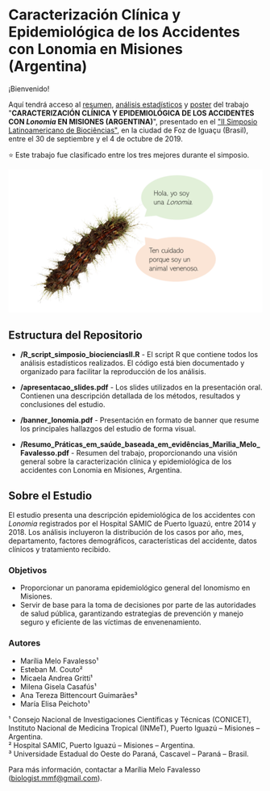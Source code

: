 # Caracterización Clínica y Epidemiológica de los Accidentes con Lonomia en Misiones (Argentina)

¡Bienvenido!

Aquí tendrá acceso al [resumen](https://github.com/MMFBio/Simposio_Latinoamericano_Biociencias_II/blob/master/Resumo_Pr%C3%A1ticas%20em%20sa%C3%BAde%20baseada%20em%20evid%C3%AAncias_Marilia%20Melo%20Favalesso.pdf), [análisis estadísticos](https://github.com/MMFBio/Simposio_Latinoamericano_Biociencias_II/blob/master/R_script_simposio_biocienciasII.R) y [poster](https://github.com/MMFBio/Simposio_Latinoamericano_Biociencias_II/blob/master/banner_lonomia.pdf) del trabajo "**CARACTERIZACIÓN CLÍNICA Y EPIDEMIOLÓGICA DE LOS ACCIDENTES CON *Lonomia* EN MISIONES (ARGENTINA)**", presentado en el ["II Simposio Latinoamericano de Biociências"](https://simposiobiociencia.wixsite.com/iisimposio), en la ciudad de Foz de Iguaçu (Brasil), entre el 30 de septiembre y el 4 de octubre de 2019.

⭐ Este trabajo fue clasificado entre los tres mejores durante el simposio.

![](oi_lonomia.png)


## Estructura del Repositorio

- **/R_script_simposio_biocienciasII.R** - El script R que contiene todos los análisis estadísticos realizados. El código está bien documentado y organizado para facilitar la reproducción de los análisis.
  
- **/apresentacao_slides.pdf** - Los slides utilizados en la presentación oral. Contienen una descripción detallada de los métodos, resultados y conclusiones del estudio.
  
- **/banner_lonomia.pdf** - Presentación en formato de banner que resume los principales hallazgos del estudio de forma visual.
  
- **/Resumo_Práticas_em_saúde_baseada_em_evidências_Marilia_Melo_Favalesso.pdf** - Resumen del trabajo, proporcionando una visión general sobre la caracterización clínica y epidemiológica de los accidentes con Lonomia en Misiones, Argentina.

## Sobre el Estudio

El estudio presenta una descripción epidemiológica de los accidentes con *Lonomia* registrados por el Hospital SAMIC de Puerto Iguazú, entre 2014 y 2018. Los análisis incluyeron la distribución de los casos por año, mes, departamento, factores demográficos, características del accidente, datos clínicos y tratamiento recibido.

### Objetivos
- Proporcionar un panorama epidemiológico general del lonomismo en Misiones.
- Servir de base para la toma de decisiones por parte de las autoridades de salud pública, garantizando estrategias de prevención y manejo seguro y eficiente de las víctimas de envenenamiento.

### Autores
- Marília Melo Favalesso¹
- Esteban M. Couto²
- Micaela Andrea Gritti¹
- Milena Gisela Casafús¹
- Ana Tereza Bittencourt Guimarães³
- María Elisa Peichoto¹

¹ Consejo Nacional de Investigaciones Científicas y Técnicas (CONICET), Instituto Nacional de Medicina Tropical (INMeT), Puerto Iguazú – Misiones – Argentina.  
² Hospital SAMIC, Puerto Iguazú – Misiones – Argentina.  
³ Universidade Estadual do Oeste do Paraná, Cascavel – Paraná – Brasil.

Para más información, contactar a Marília Melo Favalesso (biologist.mmf@gmail.com).


